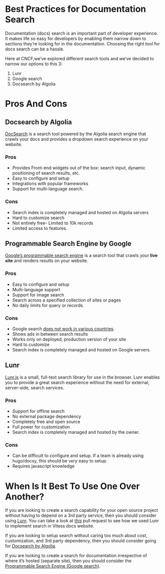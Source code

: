 # Best Practices for Documentation Search
Documentation (docs) search is an important part of developer experience. It makes life so easy for developers by enabling them narrow down to sections they’re looking for in the documentation. Choosing the right tool for docs search can be a hassle. 

Here at CNCF,we’ve explored different search tools and we’ve decided to narrow our options to this 3:

1. Lunr
1. Google search
1. Docsearch by Algolia

# Pros And Cons

## Docsearch by Algolia
[DocSearch](https://docsearch.algolia.com/) is a search tool powered by the Algolia search engine that crawls your docs and provides a dropdown search experience on your website.

### Pros
- Provides Front-end widgets out of the box: search input, dynamic positioning of search results, etc.
- Easy to configure and setup
- Integrations with popular frameworks
- Support for multi-language search.

### Cons
- Search index is completely managed and hosted on Algolia servers
- Hard to customize search
- Not entirely free- Limited to 10k records
- Limited access to features.


## Programmable Search Engine by Google
[Google’s programmable search engine](https://developers.google.com/custom-search/docs/overview) is a search tool that crawls your **live site** and renders results on your website.


### Pros
- Easy to configure and setup
- Multi-language support
- Support for image search
- Search across a specified collection of sites or pages
- No daily limits for query or records.


### Cons
- Google search [does not work in various countries](https://techcrunch.com/2010/04/19/google-censorship/).
- Shows ads in between search results
- Works only on deployed, production version of your site
- Hard to customize
- Search index is completely managed and hosted on Google servers.

## Lunr
[Lunr.js](https://lunrjs.com/) is a small, full-text search library for use in the browser. Lunr enables you to provide a great search experience without the need for external, server-side, search services.


### Pros
- Support for offline search
- No external package dependency
- Completely free and open source
- Full power for customization
- Search index is completely managed and hosted by the owner.


### Cons
- Can be difficult to configure and setup. If a team is already using hugo/docsy, this should be *very* easy to setup.
- Requires javascript knowledge

# When Is It Best To Use One Over Another?
If you are looking to create a search capability for your open source project without having to depend on a 3rd party service, then you should consider using [Lunr](https://lunrjs.com/). You can take a look at [this](https://github.com/vitessio/website/pull/1119) pull request to see how we used Lunr to implement search in Vitess docs website.  

If you are looking to setup search without caring too much about cost, customization, and 3rd party dependency, then you should consider going for [Docsearch by Algolia](https://docsearch.algolia.com/).  

If you are looking to create a search for documentation irrespective of where it’s hosted (separate site), then you should consider the [Programmable Search Engine (Google search)](https://developers.google.com/custom-search/docs/overview).
